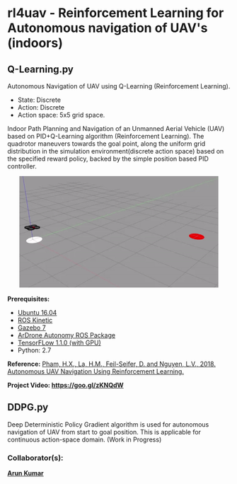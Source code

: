 # rl4uav - Reinforcement Learning for Autonomous navigation of UAV's (indoors) 
## **Q-Learning.py**
Autonomous Navigation of UAV using Q-Learning (Reinforcement Learning). 
- State: Discrete
- Action: Discrete
- Action space: 5x5 grid space.

Indoor Path Planning and Navigation of an Unmanned Aerial Vehicle (UAV) based on PID+Q-Learning algorithm (Reinforcement Learning). The quadrotor maneuvers towards the goal point, along the uniform grid distribution in the simulation environment(discrete action space) based on the specified reward policy, backed by the simple position based PID controller.
<p align= "center">
<img src="drone_qlearning.gif/">
</p>

**Prerequisites:**
- <a href="http://releases.ubuntu.com/16.04/">Ubuntu 16.04</a> 
- <a href="http://wiki.ros.org/kinetic">ROS Kinetic</a>
- <a href="http://gazebosim.org/">Gazebo 7</a>
- <a href="https://github.com/AutonomyLab/ardrone_autonomy">ArDrone Autonomy ROS Package</a>
- <a href="https://www.tensorflow.org/install/">TensorFLow 1.1.0 (with GPU)</a>
- Python: 2.7

**Reference:**  <a href="https://arxiv.org/abs/1801.05086">Pham, H.X., La, H.M., Feil-Seifer, D. and Nguyen, L.V., 2018. Autonomous UAV Navigation Using Reinforcement Learning.</a>

**Project Video: https://goo.gl/zKNQdW**

## DDPG.py 
Deep Deterministic Policy Gradient algorithm is used for autonomous navigation of UAV from start to goal position. This is applicable for continuous action-space domain. (Work in Progress)

### Collaborator(s):
**<a href="https://github.com/ioarun">Arun Kumar</a>** 
